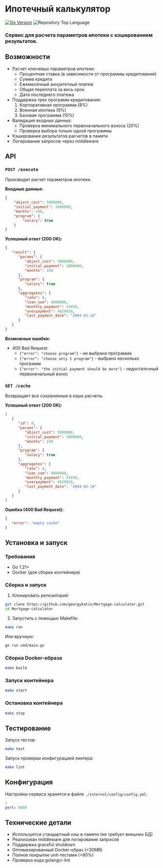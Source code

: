 # Ипотечный калькулятор

[![Go Version](https://img.shields.io/badge/go-1.22+-blue.svg)](https://golang.org/dl/)
![Repository Top Language](https://img.shields.io/github/languages/top/evt/callback)

### Сервис для расчета параметров ипотеки с кэшированием результатов.

## Возможности

- Расчет ключевых параметров ипотеки:
  - Процентная ставка (в зависимости от программы кредитования)
  - Сумма кредита
  - Ежемесячный аннуитетный платеж
  - Общая переплата за весь срок
  - Дата последнего платежа
- Поддержка трех программ кредитования:
  1. Корпоративная программа (8%)
  2. Военная ипотека (9%)
  3. Базовая программа (10%)
- Валидация входных данных:
  - Проверка минимального первоначального взноса (20%)
  - Проверка выбора только одной программы
- Кэширование результатов расчетов в памяти
- Логирование запросов через middleware

## API

### `POST /execute`

Производит расчет параметров ипотеки.

**Входные данные:**
```json
{
    "object_cost": 5000000,
    "initial_payment": 1000000,
    "months": 240,
    "program": {
        "salary": true
    }
}
```

**Успешный ответ (200 OK):**
```json
{
   "result": {
      "params": {
         "object_cost": 5000000,
         "initial_payment": 1000000,                
         "months": 240
      },
      "program": {
         "salary": true
      },
      "aggregates": {
         "rate": 8,
         "loan_sum": 4000000,
         "monthly_payment": 33458,
         "overpayment": 4029920,
         "last_payment_date": "2044-02-18"
      }
   }
}
```

**Возможные ошибки:**
- 400 Bad Request:
  - `{"error": "choose program"}` - не выбрана программа
  - `{"error": "choose only 1 program"}` - выбрано несколько программ
  - `{"error": "the initial payment should be more"}` - недостаточный первоначальный взнос

### `GET /cache`

Возвращает все сохраненные в кэше расчеты.

**Успешный ответ (200 OK):**
```json
[
   {
      "id": 0,
      "params": {
         "object_cost": 5000000,
         "initial_payment": 1000000,
         "months": 240
      },
      "program": {
         "salary": true
      },
      "aggregates": {
         "rate": 8,
         "loan_sum": 4000000,
         "monthly_payment": 33458,
         "overpayment": 4029920,
         "last_payment_date": "2044-02-18"
      }
   }
]
```

**Ошибка (400 Bad Request):**
```json
{
   "error": "empty cache"
}
```

## Установка и запуск

### Требования
- Go 1.21+
- Docker (для сборки контейнера)

### Сборка и запуск

1. Клонировать репозиторий:
```bash
git clone https://github.com/georgykatin/Mortgage-calculator.git
cd Mortgage-calculator
```

2. Запустить с помощью Makefile:
```bash
make run
```

Или вручную:
```bash
go run cmd/main.go
```

### Сборка Docker-образа
```bash
make build
```

### Запуск контейнера
```bash
make start
```

### Остановка контейнера
```bash
make stop
```

## Тестирование

Запуск тестов:
```bash
make test
```

Запуск проверки конфигурацией линтера:
```bash
make lint
```

## Конфигурация

Настройки сервиса хранятся в файле `./internal/config/config.yml`:
```yaml
s
port: 8080
```

## Технические детали

- Используется стандартный кэш в памяти (не требует внешних БД)
- Реализован middleware для логирования запросов
- Поддержка graceful shutdown
- Оптимизированный Docker-образ (<30MB)
- Полное покрытие unit-тестами (>80%)
- Проверка кода golangci-lint

